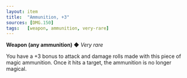 ```yaml
---
layout: item
title:  "Ammunition, +3"
sources: [DMG.150]
tags:   [weapon, ammunition, very-rare]
---
```


**Weapon (any ammunition)** ◆ *Very rare*

You have a +3 bonus to attack and damage rolls made with this piece of magic ammunition. Once it hits a target, the ammunition is no longer magical.